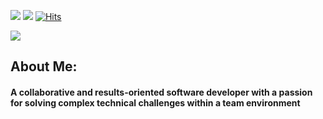 [![](https://img.shields.io/badge/LinkedIn-DonRyu-blue?logo=Linkedin&logoColor=blue&labelColor=black)](https://www.linkedin.com/in/dongheonryu//)
[![](https://img.shields.io/badge/Gmail-donryu1031%40gmail.com-red?logo=Gmail&logoColor=Red&labelColor=black)](mailto:donryu1031@gmail.com)
[![Hits](https://hits.seeyoufarm.com/api/count/incr/badge.svg?url=https%3A%2F%2Fgithub.com%2FDonRyu%2Fhit-counter&count_bg=%2379C83D&title_bg=%23555555&icon=&icon_color=%23E7E7E7&title=hits&edge_flat=false)](https://hits.seeyoufarm.com)  

![](https://github.com/DonRyu/DonRyu/blob/main/AboutMe.png)

## About Me:
#### A collaborative and results-oriented software developer with a passion for solving complex technical challenges within a team environment



